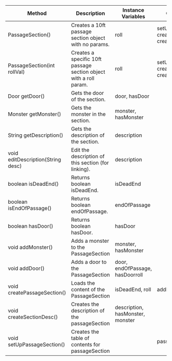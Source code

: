 | Method                            | Description                                                       | Instance Variables               | Class Methods                                                | Other Methods                                                                    | Line count |
|-----------------------------------|-------------------------------------------------------------------|----------------------------------|--------------------------------------------------------------|----------------------------------------------------------------------------------|------------|
| PassageSection()                  | Creates a 10ft passage section object with no params.             | roll                             | setUpPassageSection, createPassageSection, createSectionDesc | Die.d20                                                                          | 4          |
| PassageSection(int rollVal)       | Creates a specific 10ft passage section object with a roll param. | roll                             | setUpPassageSection, createPassageSection, createSectionDesc |                                                                                  | 4          |
| Door getDoor()                    | Gets the door of the section.                                     | door, hasDoor                    |                                                              |                                                                                  | 4          |
| Monster getMonster()              | Gets the monster in the section.                                  | monster, hasMonster              |                                                              |                                                                                  | 4          |
| String getDescription()           | Gets the description of the section.                              | description                      |                                                              |                                                                                  | 1          |
| void editDescription(String desc) | Edit the description of this section (for linking).               | description                      |                                                              |                                                                                  | 1          |
| boolean isDeadEnd()               | Returns boolean isDeadEnd.                                        | isDeadEnd                        |                                                              |                                                                                  | 1          |
| boolean isEndOfPassage()          | Returns boolean endOfPassage.                                     | endOfPassage                     |                                                              |                                                                                  | 1          |
| boolean hasDoor()                 | Returns boolean hasDoor.                                          | hasDoor                          |                                                              |                                                                                  | 1          |
| void addMonster()                 | Adds a monster to the PassageSection                              | monster, hasMonster              |                                                              | monster.setType, Die.percentile                                                  | 3          |
| void addDoor()                    | Adds a door to the PassageSection                                 | door, endOfPassage, hasDoorroll  |                                                              | door.setArchway                                                                  | 6          |
| void createPassageSection()       | Loads the content of the PassageSection                           | isDeadEnd, roll                  | addMonster, addDoor                                          |                                                                                  | 6          |
| void createSectionDesc()          | Creates the description of the passageSection                     | description, hasMonster, monster |                                                              | monster.getMinNum, monster.getMaxNum, monster.getDescription, passageSection.get | 4          |
| void setUpPassageSection()        | Creates the table of contents for passageSection                  |                                  | passageSection                                               |                                                                                  | 20         |